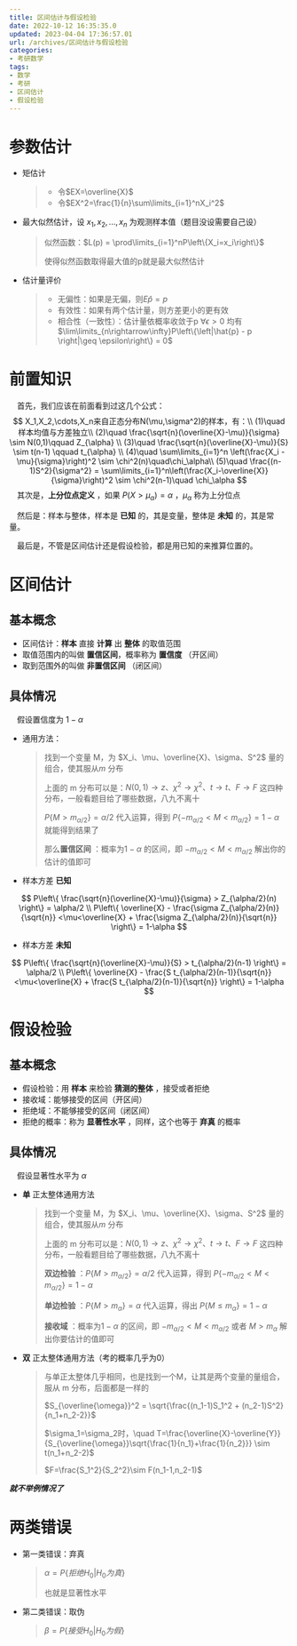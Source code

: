 ```yaml
---
title: 区间估计与假设检验
date: 2022-10-12 16:35:35.0
updated: 2023-04-04 17:36:57.01
url: /archives/区间估计与假设检验
categories: 
- 考研数学
tags: 
- 数学
- 考研
- 区间估计
- 假设检验
---
```


# 参数估计

- 矩估计

  > - 令$EX=\overline{X}$
  > - 令$EX^2=\frac{1}{n}\sum\limits_{i=1}^nX_i^2$

- 最大似然估计，设 $x_1,x_2,...,x_n$ 为观测样本值（题目没设需要自己设）

  > 似然函数：$L(p) = \prod\limits_{i=1}^nP\left\{X_i=x_i\right\}$
  >
  > 使得似然函数取得最大值的p就是最大似然估计

- 估计量评价

  > - 无偏性：如果是无偏，则$E\hat{p} = p$
  > - 有效性：如果有两个估计量，则方差更小的更有效
  > - 相合性（一致性）：估计量依概率收敛于p $\forall \epsilon > 0$ 均有 $\lim\limits_{n\rightarrow\infty}P\left\{\left|\hat{p} - p \right|\geq \epsilon\right\} = 0$

# 前置知识

&emsp;首先，我们应该在前面看到过这几个公式：
$$
X_1,X_2,\cdots,X_n来自正态分布N(\mu,\sigma^2)的样本，有：\\
(1)\quad 样本均值与方差独立\\
(2)\quad \frac{\sqrt{n}(\overline{X}-\mu)}{\sigma} \sim N(0,1)\qquad Z_{\alpha} \\
(3)\quad \frac{\sqrt{n}(\overline{X}-\mu)}{S} \sim t(n-1) \qquad t_{\alpha} \\
(4)\quad \sum\limits_{i=1}^n \left(\frac{X_i - \mu}{\sigma}\right)^2 \sim \chi^2(n)\quad\chi_\alpha\\
(5)\quad \frac{(n-1)S^2}{\sigma^2} = \sum\limits_{i=1}^n\left(\frac{X_i-\overline{X}}{\sigma}\right)^2 \sim \chi^2(n-1)\quad \chi_\alpha
$$
&emsp;其次是，**上分位点定义** ，如果 $P(X>\mu_\alpha) = \alpha$ ，$\mu_\alpha$ 称为上分位点

&emsp;然后是：样本与整体，样本是 **已知** 的，其是变量，整体是 **未知** 的，其是常量。

&emsp;最后是，不管是区间估计还是假设检验，都是用已知的来推算位置的。

# 区间估计

## 基本概念

- 区间估计：**样本** 直接 **计算** 出 **整体** 的取值范围
- 取值范围内的叫做 **置信区间**，概率称为 **置信度** （开区间）
- 取到范围外的叫做 **非置信区间** （闭区间）

## 具体情况

&emsp;假设置信度为 $1-\alpha$

- 通用方法：

  > 找到一个变量 M，为 $X_i、\mu、\overline{X}、\sigma、S^2$ 量的组合，使其服从$m$ 分布
  >
  > 上面的 m 分布可以是：$N(0,1)\rightarrow z、\chi^2\rightarrow \chi^2、t\rightarrow t、F\rightarrow F$ 这四种分布，一般看题目给了哪些数据，八九不离十
  >
  > $P\left\{M>m_{\alpha/2}\right\} = \alpha/2$ 代入运算，得到 $P\left\{-m_{\alpha/2}<M<m_{\alpha/2}\right\} = 1-\alpha$ 就能得到结果了
  >
  > 那么**置信区间** ：概率为$1-\alpha$ 的区间，即 $-m_{\alpha/2}<M<m_{\alpha/2}$ 解出你的估计的值即可



- 样本方差 **已知** 

$$
P\left\{ \frac{\sqrt{n}(\overline{X}-\mu)}{\sigma} > Z_{\alpha/2}(n) \right\} = \alpha/2 \\
P\left\{ \overline{X} - \frac{\sigma  Z_{\alpha/2}(n)}{\sqrt{n}} <\mu<\overline{X} + \frac{\sigma  Z_{\alpha/2}(n)}{\sqrt{n}} \right\} = 1-\alpha
$$

- 样本方差 **未知**

$$
P\left\{ \frac{\sqrt{n}(\overline{X}-\mu)}{S} > t_{\alpha/2}(n-1) \right\} = \alpha/2 \\
P\left\{ \overline{X} - \frac{S  t_{\alpha/2}(n-1)}{\sqrt{n}} <\mu<\overline{X} + \frac{S  t_{\alpha/2}(n-1)}{\sqrt{n}} \right\} = 1-\alpha
$$

# 假设检验

## 基本概念

- 假设检验：用 **样本** 来检验 **猜测的整体** ，接受或者拒绝
- 接收域：能够接受的区间（开区间）
- 拒绝域：不能够接受的区间（闭区间）
- 拒绝的概率：称为 **显著性水平**  ，同样，这个也等于 **弃真** 的概率

## 具体情况

&emsp;假设显著性水平为 $\alpha$

- **单** 正太整体通用方法

  > 找到一个变量 M，为 $X_i、\mu、\overline{X}、\sigma、S^2$ 量的组合，使其服从$m$ 分布
  >
  > 上面的 m 分布可以是：$N(0,1)\rightarrow z、\chi^2\rightarrow \chi^2、t\rightarrow t、F\rightarrow F$ 这四种分布，一般看题目给了哪些数据，八九不离十
  >
  > **双边检验** ：$P\left\{M>m_{\alpha/2}\right\} = \alpha/2$ 代入运算，得到 $P\left\{-m_{\alpha/2}<M<m_{\alpha/2}\right\} = 1-\alpha$ 
  >
  > **单边检验** ：$P\left\{M>m_{\alpha}\right\} = \alpha$ 代入运算，得出 $P\left\{M\leq m_{\alpha}\right\} = 1 - \alpha$
  >
  > **接收域** ：概率为$1-\alpha$ 的区间，即 $-m_{\alpha/2} < M < m_{\alpha/2}$ 或者 $M>m_{\alpha}$ 解出你要估计的值即可

- **双** 正太整体通用方法（考的概率几乎为0）

  > 与单正太整体几乎相同，也是找到一个M，让其是两个变量的量组合，服从 m 分布，后面都是一样的
  >
  > $S_{\overline{\omega}}^2 = \sqrt{\frac{(n_1-1)S_1^2 + (n_2-1)S^2}{n_1+n_2-2}}$
  >
  > $\sigma_1=\sigma_2时，\quad T=\frac{\overline{X}-\overline{Y}}{S_{\overline{\omega}}\sqrt{\frac{1}{n_1}+\frac{1}{n_2}}} \sim t(n_1+n_2-2)$
  >
  > $F=\frac{S_1^2}{S_2^2}\sim F(n_1-1,n_2-1)$



***就不举例情况了***

# 两类错误

- 第一类错误：弃真

  > $\alpha = P\left\{ 拒绝H_0 | H_0为真\right\}$
  >
  > 也就是显著性水平

- 第二类错误：取伪

  > $\beta = P\left\{接受H_0|H_0为假\right\}$



